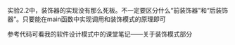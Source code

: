 实验2.2中，装饰器的实现没有那么死板。不一定要区分什么“前装饰器”和“后装饰器”。只要能在main函数中实现调用和装饰模式的原理即可



参考代码可看我的软件设计模式中的课堂笔记——关于装饰模式部分